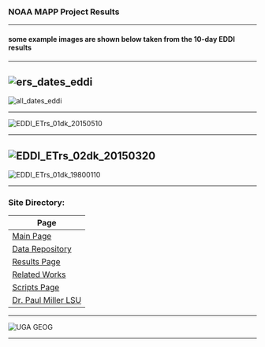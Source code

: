 ### NOAA MAPP Project Results

---
#### some example images are shown below taken from the 10-day EDDI results
---


![ers_dates_eddi](https://user-images.githubusercontent.com/89209768/134274637-c974661f-e2ca-4d49-9d56-5fc1387ee488.jpg)
---

![all_dates_eddi](https://user-images.githubusercontent.com/89209768/134274638-c84540f0-7834-4bf3-80df-d0db29e71510.jpg)

---

![EDDI_ETrs_01dk_20150510](https://user-images.githubusercontent.com/89209768/134274635-0d1cba8c-95e3-4b5e-b354-9ebbda3ac9e3.png)

---

![EDDI_ETrs_02dk_20150320](https://user-images.githubusercontent.com/89209768/134274636-4fac8557-41a7-4f89-9c56-b40fd3c02069.png)
---

![EDDI_ETrs_01dk_19800110](https://user-images.githubusercontent.com/89209768/134274640-08ca0f9a-44e4-4094-b750-2d07f6d015c0.png)

---

### Site Directory:

| Page | 
| --- |
| [Main Page](/index.md) |
| [Data Repository](/data_page.md) |
| [Results Page](/results_page.md) | 
| [Related Works](/related_works.md) |
| [Scripts Page](/script_page.md) |
| [Dr. Paul Miller LSU](https://faculty.lsu.edu/paulmiller/research_data.php) |

---

![UGA GEOG](https://user-images.githubusercontent.com/89209768/132540951-e0989910-3adc-4abb-8dfd-7d981694d76b.png)

---
